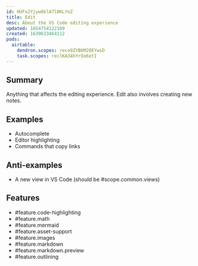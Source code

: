 ```yaml
---
id: HUFx2Yjyw8klA7l0KLYoZ
title: Edit
desc: About the VS Code editing experience
updated: 1654754122169
created: 1639633464112
pods:
  airtable:
    dendron.scopes: reco9ZYB6M2OEYwsD
    task.scopes: reclKA34hYrOo6otI
---
```


## Summary

Anything that affects the editing experience. Edit also involves creating new notes.

## Examples
- Autocomplete
- Editor highlighting
- Commands that copy links 

## Anti-examples

- A new view in VS Code (should be #scope.common.views)


## Features

- #feature.code-highlighting
- #feature.math
- #feature.mermaid
- #feature.asset-support
- #feature.images
- #feature.markdown
- #feature.markdown.preview
- #feature.outlining


